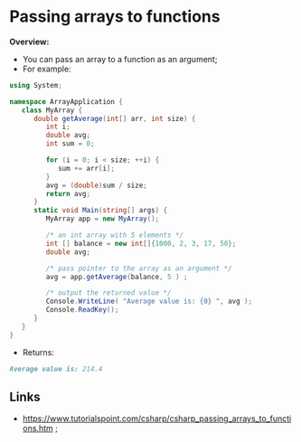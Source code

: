 # Passing arrays to functions

**Overview:**

- You can pass an array to a function as an argument;
- For example:

```c#
using System;

namespace ArrayApplication {
   class MyArray {
      double getAverage(int[] arr, int size) {
         int i;
         double avg;
         int sum = 0;

         for (i = 0; i < size; ++i) {
            sum += arr[i];
         }
         avg = (double)sum / size;
         return avg;
      }
      static void Main(string[] args) {
         MyArray app = new MyArray();

         /* an int array with 5 elements */
         int [] balance = new int[]{1000, 2, 3, 17, 50};
         double avg;

         /* pass pointer to the array as an argument */
         avg = app.getAverage(balance, 5 ) ;

         /* output the returned value */
         Console.WriteLine( "Average value is: {0} ", avg );
         Console.ReadKey();
      }
   }
}
```

- Returns:

```markdown
Average value is: 214.4
```

## Links

- <https://www.tutorialspoint.com/csharp/csharp_passing_arrays_to_functions.htm> ;
